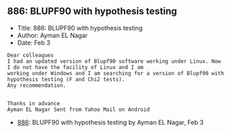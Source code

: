 ## 886: BLUPF90 with hypothesis testing

- Title: 886: BLUPF90 with hypothesis testing
- Author: Ayman EL Nagar
- Date: Feb 3
```
Dear colleagues 
I had an updated version of Blupf90 software working under Linux. Now I do not have the facility of Linux and I am
working under Windows and I am searching for a version of Blupf90 with hypothesis testing (F and Chi2 tests).
Any recommendation.


Thanks in advance 
Ayman EL Nagar Sent from Yahoo Mail on Android
```

- [886](0886.md): BLUPF90 with hypothesis testing by Ayman EL Nagar, Feb 3
